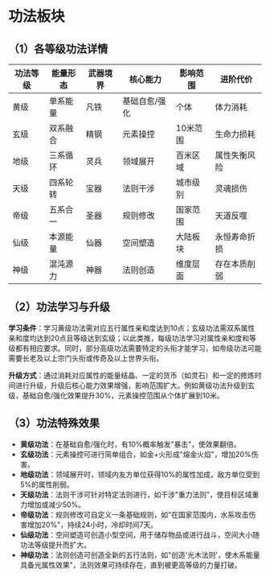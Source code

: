 # 功法板块

## （1）各等级功法详情
| 功法等级 | 能量形态 | 武器境界 | 核心能力 | 影响范围 | 进阶代价 |
|----------|----------|----------|----------|----------|----------|
| 黄级 | 单系能量 | 凡铁 | 基础自愈/强化 | 个体 | 体力消耗 |
| 玄级 | 双系融合 | 精钢 | 元素操控 | 10米范围 | 生命力损耗 |
| 地级 | 三系循环 | 灵兵 | 领域展开 | 百米区域 | 属性失衡风险 |
| 天级 | 四系轮转 | 宝器 | 法则干涉 | 城市级别 | 灵魂损伤 |
| 帝级 | 五系合一 | 圣器 | 规则修改 | 国家范围 | 天道反噬 |
| 仙级 | 本源能量 | 仙器 | 空间塑造 | 大陆板块 | 永恒寿命折损 |
| 神级 | 混沌源力 | 神器 | 法则创造 | 维度层面 | 存在本质削弱 |

## （2）功法学习与升级
**学习条件**：学习黄级功法需对应五行属性亲和度达到10点；玄级功法需双系属性亲和度均达到20点且等级达到玄级；以此类推，每级功法学习对属性亲和度和等级都有相应要求。同时，部分高级功法需要特定的头衔才能学习，如帝级功法可能需要长老及以上宗门头衔或传奇及以上世界头衔。

**升级方式**：通过消耗对应属性的能量结晶、一定的货币（如灵石）和一定的修炼时间进行升级，升级后核心能力效果增强，影响范围扩大。例如黄级功法升级到玄级，基础自愈/强化效果提升30%，元素操控范围从个体扩展到10米。

## （3）功法特殊效果
- **黄级功法**：在基础自愈/强化时，有10%概率触发"暴击"，使效果翻倍。
- **玄级功法**：元素操控可进行简单组合，如金+火形成"熔金火焰"，增加20%伤害。
- **地级功法**：领域展开时，领域内友方单位获得10%的属性加成，敌方单位受到5%的属性削弱。
- **天级功法**：法则干涉可针对特定法则进行，如干涉"重力法则"，使目标区域重力增加或减少50%。
- **帝级功法**：规则修改可自定义一条基础规则，如"在国家范围内，水系攻击伤害增加20%"，持续24小时，冷却时间7天。
- **仙级功法**：空间塑造可创造小型空间，用于储存物品或进行战斗，空间大小随功法等级提升而扩大。
- **神级功法**：法则创造可创造全新的五行法则，如"创造'光木法则'，使木系能量具备光属性效果"，法则效果可持续存在，直到被更高等级的力量打破。